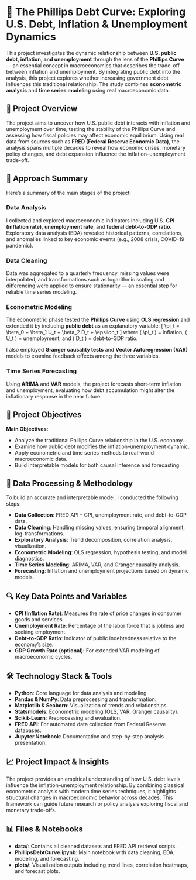 # 💸 The Phillips Debt Curve: Exploring U.S. Debt, Inflation & Unemployment Dynamics

This project investigates the dynamic relationship between **U.S. public debt, inflation, and unemployment** through the lens of the **Phillips Curve** — an essential concept in macroeconomics that describes the trade-off between inflation and unemployment. By integrating public debt into the analysis, this project explores whether increasing government debt influences this traditional relationship. The study combines **econometric analysis** and **time series modeling** using real macroeconomic data.

## 📜 Project Overview

The project aims to uncover how U.S. public debt interacts with inflation and unemployment over time, testing the stability of the Phillips Curve and assessing how fiscal policies may affect economic equilibrium. Using real data from sources such as **FRED (Federal Reserve Economic Data)**, the analysis spans multiple decades to reveal how economic crises, monetary policy changes, and debt expansion influence the inflation–unemployment trade-off.

## 🚀 Approach Summary

Here’s a summary of the main stages of the project:

### Data Analysis
I collected and explored macroeconomic indicators including U.S. **CPI (inflation rate)**, **unemployment rate**, and **federal debt-to-GDP ratio**. Exploratory data analysis (EDA) revealed historical patterns, correlations, and anomalies linked to key economic events (e.g., 2008 crisis, COVID-19 pandemic).

### Data Cleaning
Data was aggregated to a quarterly frequency, missing values were interpolated, and transformations such as logarithmic scaling and differencing were applied to ensure stationarity — an essential step for reliable time series modeling.

### Econometric Modeling
The econometric phase tested the **Phillips Curve** using **OLS regression** and extended it by including **public debt** as an explanatory variable:
\[
\pi_t = \beta_0 + \beta_1 U_t + \beta_2 D_t + \epsilon_t
\]
where \( \pi_t \) = inflation, \( U_t \) = unemployment, and \( D_t \) = debt-to-GDP ratio.

I also employed **Granger causality tests** and **Vector Autoregression (VAR)** models to examine feedback effects among the three variables.

### Time Series Forecasting
Using **ARIMA** and **VAR** models, the project forecasts short-term inflation and unemployment, evaluating how debt accumulation might alter the inflationary response in the near future.

## 🎯 Project Objectives

**Main Objectives:**

- Analyze the traditional Phillips Curve relationship in the U.S. economy.
- Examine how public debt modifies the inflation–unemployment dynamic.
- Apply econometric and time series methods to real-world macroeconomic data.
- Build interpretable models for both causal inference and forecasting.

## 🔧 Data Processing & Methodology

To build an accurate and interpretable model, I conducted the following steps:

- **Data Collection**: FRED API – CPI, unemployment rate, and debt-to-GDP data.
- **Data Cleaning**: Handling missing values, ensuring temporal alignment, log-transformations.
- **Exploratory Analysis**: Trend decomposition, correlation analysis, visualization.
- **Econometric Modeling**: OLS regression, hypothesis testing, and model diagnostics.
- **Time Series Modeling**: ARIMA, VAR, and Granger causality analysis.
- **Forecasting**: Inflation and unemployment projections based on dynamic models.

## 🔍 Key Data Points and Variables

- **CPI (Inflation Rate)**: Measures the rate of price changes in consumer goods and services.
- **Unemployment Rate**: Percentage of the labor force that is jobless and seeking employment.
- **Debt-to-GDP Ratio**: Indicator of public indebtedness relative to the economy’s size.
- **GDP Growth Rate (optional)**: For extended VAR modeling of macroeconomic cycles.

## 🛠️ Technology Stack & Tools

- **Python**: Core language for data analysis and modeling.
- **Pandas & NumPy**: Data preprocessing and transformation.
- **Matplotlib & Seaborn**: Visualization of trends and relationships.
- **Statsmodels**: Econometric modeling (OLS, VAR, Granger causality).
- **Scikit-Learn**: Preprocessing and evaluation.
- **FRED API**: For automated data collection from Federal Reserve databases.
- **Jupyter Notebook**: Documentation and step-by-step analysis presentation.

## 📈 Project Impact & Insights

The project provides an empirical understanding of how U.S. debt levels influence the inflation–unemployment relationship. By combining classical econometric analysis with modern time series techniques, it highlights structural changes in macroeconomic behavior across decades. This framework can guide future research or policy analysis exploring fiscal and monetary trade-offs.

## 📊 Files & Notebooks

- **data/**: Contains all cleaned datasets and FRED API retrieval scripts.  
- **PhillipsDebtCurve.ipynb**: Main notebook with data cleaning, EDA, modeling, and forecasting.  
- **plots/**: Visualization outputs including trend lines, correlation heatmaps, and forecast plots.  
